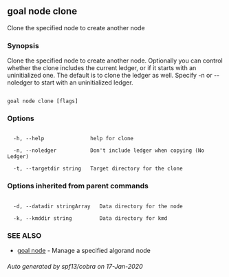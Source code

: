 ## goal node clone



Clone the specified node to create another node



### Synopsis



Clone the specified node to create another node. Optionally you can control whether the clone includes the current ledger, or if it starts with an uninitialized one. The default is to clone the ledger as well. Specify -n or --noledger to start with an uninitialized ledger.



```

goal node clone [flags]

```



### Options



```

  -h, --help               help for clone

  -n, --noledger           Don't include ledger when copying (No Ledger)

  -t, --targetdir string   Target directory for the clone

```



### Options inherited from parent commands



```

  -d, --datadir stringArray   Data directory for the node

  -k, --kmddir string         Data directory for kmd

```



### SEE ALSO



* [goal node](../node/)	 - Manage a specified algorand node


###### Auto generated by spf13/cobra on 17-Jan-2020

